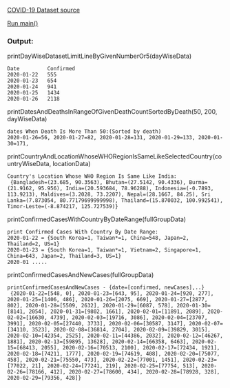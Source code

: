 
[COVID-19 Dataset source](https://www.kaggle.com/datasets/imdevskp/corona-virus-report)

[Run main()](src/main/kotlin/com/sclab/covid/Main.kt)

### Output:

printDayWiseDatasetLimitLineByGivenNumberOr5(dayWiseData)
```
Date 		 Confirmed
2020-01-22 	 555
2020-01-23 	 654
2020-01-24 	 941
2020-01-25 	 1434
2020-01-26 	 2118
```

printDatesAndDeathsInRangeOfGivenDeathCountSortedByDeath(50, 200, dayWiseData)
```
dates When Death Is More Than 50:(Sorted by death)
2020-01-26=56, 2020-01-27=82, 2020-01-28=131, 2020-01-29=133, 2020-01-30=171, 
```

printCountryAndLocationWhoseWHORegionIsSameLikeSelectedCountry(countryWiseData, locationData)
```
Country's Location Whose WHO Region Is Same Like India:
 {Bangladesh=(23.685, 90.3563), Bhutan=(27.5142, 90.4336), Burma=(21.9162, 95.956), India=(20.593684, 78.96288), Indonesia=(-0.7893, 113.9213), Maldives=(3.2028, 73.2207), Nepal=(28.1667, 84.25), Sri Lanka=(7.873054, 80.77179699999998), Thailand=(15.870032, 100.992541), Timor-Leste=(-8.874217, 125.727539)} 
```

printConfirmedCasesWithCountryByDateRange(fullGroupData)
```
print Confirmed Cases With Country By Date Range:
2020-01-22 = {South Korea=1, Taiwan*=1, China=548, Japan=2, Thailand=2, US=1}
2020-01-23 = {South Korea=1, Taiwan*=1, Vietnam=2, Singapore=1, China=643, Japan=2, Thailand=3, US=1}
2020-01 .....
```

printConfirmedCasesAndNewCases(fullGroupData)
```
printConfirmedCasesAndNewCases - {date=[confirmed, newCases],..}
 {2020-01-22=[548, 0], 2020-01-23=[643, 95], 2020-01-24=[920, 277], 2020-01-25=[1406, 486], 2020-01-26=[2075, 669], 2020-01-27=[2877, 802], 2020-01-28=[5509, 2632], 2020-01-29=[6087, 578], 2020-01-30=[8141, 2054], 2020-01-31=[9802, 1661], 2020-02-01=[11891, 2089], 2020-02-02=[16630, 4739], 2020-02-03=[19716, 3086], 2020-02-04=[23707, 3991], 2020-02-05=[27440, 3733], 2020-02-06=[30587, 3147], 2020-02-07=[34110, 3523], 2020-02-08=[36814, 2704], 2020-02-09=[39829, 3015], 2020-02-10=[42354, 2525], 2020-02-11=[44386, 2032], 2020-02-12=[46267, 1881], 2020-02-13=[59895, 13628], 2020-02-14=[66358, 6463], 2020-02-15=[68413, 2055], 2020-02-16=[70513, 2100], 2020-02-17=[72434, 1921], 2020-02-18=[74211, 1777], 2020-02-19=[74619, 408], 2020-02-20=[75077, 458], 2020-02-21=[75550, 473], 2020-02-22=[77001, 1451], 2020-02-23=[77022, 21], 2020-02-24=[77241, 219], 2020-02-25=[77754, 513], 2020-02-26=[78166, 412], 2020-02-27=[78600, 434], 2020-02-28=[78928, 328], 2020-02-29=[79356, 428]}
```






